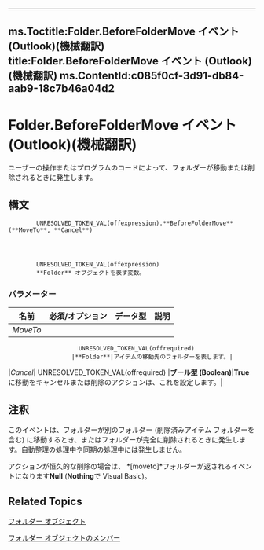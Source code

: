 

---
ms.Toctitle:Folder.BeforeFolderMove イベント (Outlook)(機械翻訳)
title:Folder.BeforeFolderMove イベント (Outlook)(機械翻訳)
ms.ContentId:c085f0cf-3d91-db84-aab9-18c7b46a04d2
---
# Folder.BeforeFolderMove イベント (Outlook)(機械翻訳)




ユーザーの操作またはプログラムのコードによって、フォルダーが移動または削除されるときに発生します。

## 構文

            UNRESOLVED_TOKEN_VAL(offexpression).**BeforeFolderMove**(**MoveTo**, **Cancel**)




            UNRESOLVED_TOKEN_VAL(offexpression)
            **Folder** オブジェクトを表す変数。

### パラメーター

|**名前**|**必須/オプション**|**データ型**|**説明**|
|---|---|---|---|
|*MoveTo*|
                        UNRESOLVED_TOKEN_VAL(offrequired)
                      |**Folder**|アイテムの移動先のフォルダーを表します。|
|*Cancel*|
                        UNRESOLVED_TOKEN_VAL(offrequired)
                      |**ブール型 (Boolean)**|**True**に移動をキャンセルまたは削除のアクションは、これを設定します。|





## 注釈
このイベントは、フォルダーが別のフォルダー (削除済みアイテム フォルダーを含む) に移動するとき、またはフォルダーが完全に削除されるときに発生します。自動整理の処理中や同期の処理中には発生しません。



アクションが恒久的な削除の場合は、 *[moveto]*フォルダーが返されるイベントになります**Null** (**Nothing**で Visual Basic)。



## Related Topics

[フォルダー オブジェクト](3cf6cda8-6d70-666e-2643-9d9c5b9cacfc.md)

[フォルダー オブジェクトのメンバー](788acd42-377a-1803-7713-50e45086e2d1.md)




